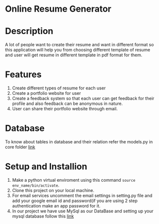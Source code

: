 # Online Resume Generator

# Description
  A lot of people want to create their resume and want in different format so this application will help you from choosing different template of resume and user will get resume in different template in pdf format for them.
# Features
  1. Create different types of resume for each user 
  2. Create a portfolio website for user
  3. Create a feedback system so that each user can get feedback for their profile and also feedback can be anonymous in                                    nature.
  4. User can share their portfolio website through email.
# Database
  To know about tables in database and their relation refer the models.py in core folder [link](https://github.com/rohan-bit/resume_maker/blob/master/core/models.py)
# Setup and Installion
  1. Make a python virtual enviroment using this command 
      ```source env_name/bin/activate```.
  2. Clone this project on your local machine.
  3. For email services uncomment the email settings in setting.py file and add your google email id and password(if you are using 2 step authentication make an app password for it.
  4. In our project we have use MySql as our DataBase and setting up your mysql database follow this [link](https://www.digitalocean.com/community/tutorials/how-to-create-a-django-app-and-connect-it-to-a-database)

